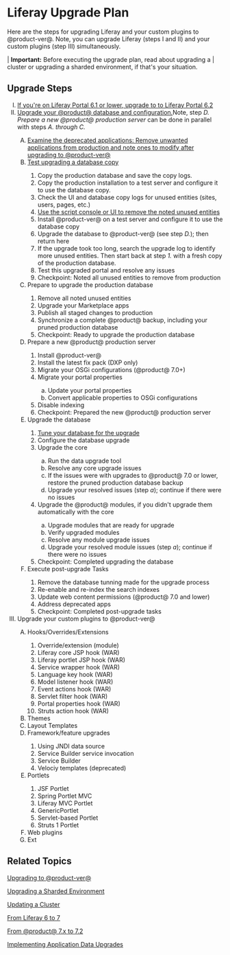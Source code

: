 # Liferay Upgrade Plan 

Here are the steps for upgrading Liferay and your custom plugins to @product-ver@. Note, you can upgrade Liferay (steps I and II) and your custom plugins (step III) simultaneously. 

| **Important:** Before executing the upgrade plan, read about upgrading a 
| cluster or upgrading a sharded environment, if that's your situation. 

## Upgrade Steps

<ol type="I">
  <li><a href="/deployment/deployment/-/knowledge_base/6-2/upgrading-liferay">If you're on Liferay Portal 6.1 or lower, upgrade to to Liferay Portal 6.2</a></li>
  <li><a href="https://dev.liferay.com/home">Upgrade your @product@ database and configuration.</a>Note, step <em>D. Prepare a new @product@ production server</em> can be done in parallel with steps <em>A. through C.</em></li>
  <ol type="A">
    <li><a href="https://dev.liferay.com/home">Examine the deprecated applications: Remove unwanted applications from production and note ones to modify after upgrading to @product-ver@</a></li>
    <li><a href="https://dev.liferay.com/home">Test upgrading a database copy</a></li>
    <ol type="1">
      <li>Copy the production database and save the copy logs.</li>
      <li>Copy the production installation to a test server and configure it to use the database copy.</li>
      <li>Check the UI and database copy logs for unused entities (sites, users, pages, etc.)</li>
      <li><a href="https://dev.liferay.com/home">Use the script console or UI to remove the noted unused entities</a></li>
      <li>Install @product-ver@ on a test server and configure it to use the database copy</li>
      <li>Upgrade the database to @product-ver@ (see step <em>D.</em>); then return here</li>
      <li>If the upgrade took too long, search the upgrade log to identify more unused entities. Then start back at step <em>1.</em> with a fresh copy of the production database.</li>
      <li>Test this upgraded portal and resolve any issues</li>
      <li>Checkpoint: Noted all unused entities to remove from production</li>
    </ol>
    <li>Prepare to upgrade the production database</li>
    <ol type="1">
      <li>Remove all noted unused entities</li>
      <li>Upgrade your Marketplace apps</li>
      <li>Publish all staged changes to production</li>
      <li>Synchronize a complete @product@ backup, including your pruned production database</li>
      <li>Checkpoint: Ready to upgrade the production database</li>
    </ol>
    <li>Prepare a new @product@ production server</li>
    <ol type="1">
      <li>Install @product-ver@</li>
      <li>Install the latest fix pack (DXP only)</li>
      <li>Migrate your OSGi configurations (@product@ 7.0+)</li>
      <li>Migrate your portal properties</li>
      <ol type="a">
        <li>Update your portal properties</li>
        <li>Convert applicable properties to OSGi configurations</li>
      </ol>
      <li>Disable indexing</li>
      <li>Checkpoint: Prepared the new @product@ production server</li>
    </ol>
    <li>Upgrade the database</li>
    <ol type="1">
      <li><a href="https://issues.liferay.com/browse/LRDOCS-5880">Tune your database for the upgrade</a></li>
      <li>Configure the database upgrade</li>
      <li>Upgrade the core</li>
      <ol type="a">
        <li>Run the data upgrade tool</li>
        <li>Resolve any core upgrade issues</li>
        <li>If the issues were with upgrades to @product@ 7.0 or lower, restore the pruned production database backup</li>
        <li>Upgrade your resolved issues (step <em>a</em>); continue if there were no issues</li>
      </ol>
      <li>Upgrade the @product@ modules, if you didn't upgrade them automatically with the core</li>
      <ol type="a">
        <li>Upgrade modules that are ready for upgrade</li>
        <li>Verify upgraded modules</li>
        <li>Resolve any module upgrade issues</li>
        <li>Upgrade your resolved module issues (step <em>a</em>); continue if there were no issues</li>
      </ol>
      <li>Checkpoint: Completed upgrading the database</li>
    </ol>
    <li>Execute post-upgrade Tasks</li>
    <ol type="1">
      <li>Remove the database tunning made for the upgrade process</li>
      <li>Re-enable and re-index the search indexes</li>
      <li>Update web content permissions (@product@ 7.0 and lower)</li>
      <li>Address deprecated apps</li>
      <li>Checkpoint: Completed post-upgrade tasks</li>
    </ol>
  </ol>
  <li>Upgrade your custom plugins to @product-ver@</li>
  <ol type="A">
      <ol type="1">
      </ol>
      <li>Hooks/Overrides/Extensions</li>
      <ol type="1">
          <li>Override/extension (module)</li>
          <li>Liferay core JSP hook (WAR)</li>
          <li>Liferay portlet JSP hook (WAR)</li>
          <li>Service wrapper hook (WAR)</li>
          <li>Language key hook (WAR)</li>
          <li>Model listener hook (WAR)</li>
          <li>Event actions hook (WAR)</li>
          <li>Servlet filter hook (WAR)</li>
          <li>Portal properties hook (WAR)</li>
          <li>Struts action hook (WAR)</li>
      </ol>
      <li>Themes</li>
      <li>Layout Templates</li>
      <li>Framework/feature upgrades</li>
      <ol type="1">
          <li>Using JNDI data source</li>
          <li>Service Builder service invocation</li>
          <li>Service Builder</li>
          <li>Velociy templates (deprecated)</li>
      </ol>
      <li>Portlets</li>
      <ol type="1">
          <li>JSF Portlet</li>
          <li>Spring Portlet MVC</li>
          <li>Liferay MVC Portlet</li>
          <li>GenericPortlet</li>
          <li>Servlet-based Portlet</li>
          <li>Struts 1 Portlet</li>
      </ol>
      <li>Web plugins</li>
      <li>Ext</li>
  </ol>
</ol>
 
## Related Topics

[Upgrading to @product-ver@](/deployment/deployment/-/knowledge_base/7-2/upgrading-to-liferay-72)

[Upgrading a Sharded Environment](/deployment/deployment/-/knowledge_base/7-2/upgrading-sharded-environment)

[Updating a Cluster](/deployment/deployment/-/knowledge_base/7-2/updating-a-cluster)

[From Liferay 6 to 7](/develop/tutorials/-/knowledge_base/7-2/from-liferay-6-to-liferay-7)

[From @product@ 7.x to 7.2](/develop/tutorials/-/knowledge_base/7-2/from-liferay-7-1-to-7-2)

[Implementing Application Data Upgrades](/develop/tutorials/-/knowledge_base/7-2/data-upgrades)
